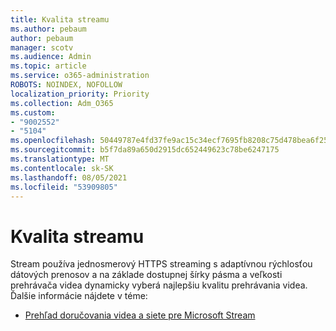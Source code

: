 ```yaml
---
title: Kvalita streamu
ms.author: pebaum
author: pebaum
manager: scotv
ms.audience: Admin
ms.topic: article
ms.service: o365-administration
ROBOTS: NOINDEX, NOFOLLOW
localization_priority: Priority
ms.collection: Adm_O365
ms.custom:
- "9002552"
- "5104"
ms.openlocfilehash: 50449787e4fd37fe9ac15c34ecf7695fb8208c75d478bea6f25af3787063083b
ms.sourcegitcommit: b5f7da89a650d2915dc652449623c78be6247175
ms.translationtype: MT
ms.contentlocale: sk-SK
ms.lasthandoff: 08/05/2021
ms.locfileid: "53909805"
---
```

# <a name="stream-quality"></a>Kvalita streamu

Stream používa jednosmerový HTTPS streaming s adaptívnou rýchlosťou dátových prenosov a na základe dostupnej šírky pásma a veľkosti prehrávača videa dynamicky vyberá najlepšiu kvalitu prehrávania videa. Ďalšie informácie nájdete v téme:

- [Prehľad doručovania videa a siete pre Microsoft Stream](https://docs.microsoft.com/stream/network-overview)
